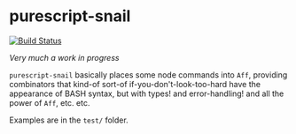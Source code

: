 # purescript-snail
[![Build Status](https://travis-ci.org/Thimoteus/purescript-snail.svg?branch=master)](https://travis-ci.org/Thimoteus/purescript-snail)

*Very much a work in progress*

`purescript-snail` basically places some node commands into `Aff`, providing
combinators that kind-of sort-of if-you-don't-look-too-hard have the appearance
of BASH syntax, but with types! and error-handling! and all the power of `Aff`, etc. etc.

Examples are in the `test/` folder.
